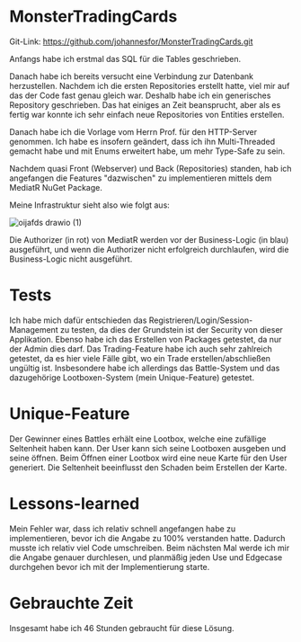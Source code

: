 # MonsterTradingCards

Git-Link:
https://github.com/johannesfor/MonsterTradingCards.git

Anfangs habe ich erstmal das SQL für die Tables geschrieben.

Danach habe ich bereits versucht eine Verbindung zur Datenbank herzustellen. Nachdem ich die ersten Repositories erstellt hatte, viel mir auf das der Code fast genau gleich war. Deshalb habe ich ein generisches Repository geschrieben. Das hat einiges an Zeit beansprucht, aber als es fertig war konnte ich sehr einfach neue Repositories von Entities erstellen.

Danach habe ich die Vorlage vom Herrn Prof. für den HTTP-Server genommen. Ich habe es insofern geändert, dass ich ihn Multi-Threaded gemacht habe und mit Enums erweitert habe, um mehr Type-Safe zu sein.

Nachdem quasi Front (Webserver) und Back (Repositories) standen, hab ich angefangen die Features "dazwischen" zu implementieren mittels dem MediatR NuGet Package.

Meine Infrastruktur sieht also wie folgt aus:

![oijafds drawio (1)](https://github.com/johannesfor/MonsterTradingCards/assets/62501211/3893a5f9-ba69-4551-960b-21b19e7a3cd3)


Die Authorizer (in rot) von MediatR werden vor der Business-Logic (in blau) ausgeführt, und wenn die Authorizer nicht erfolgreich durchlaufen, wird die Business-Logic nicht ausgeführt.

# Tests
Ich habe mich dafür entschieden das Registrieren/Login/Session-Management zu testen, da dies der Grundstein ist der Security von dieser Applikation.
Ebenso habe ich das Erstellen von Packages getestet, da nur der Admin dies darf.
Das Trading-Feature habe ich auch sehr zahlreich getestet, da es hier viele Fälle gibt, wo ein Trade erstellen/abschließen ungültig ist.
Insbesondere habe ich allerdings das Battle-System und das dazugehörige Lootboxen-System (mein Unique-Feature) getestet.

# Unique-Feature
Der Gewinner eines Battles erhält eine Lootbox, welche eine zufällige Seltenheit haben kann.
Der User kann sich seine Lootboxen ausgeben und seine öffnen.
Beim Öffnen einer Lootbox wird eine neue Karte für den User generiert. Die Seltenheit beeinflusst den Schaden beim Erstellen der Karte.

# Lessons-learned
Mein Fehler war, dass ich relativ schnell angefangen habe zu implementieren, bevor ich die Angabe zu 100% verstanden hatte. Dadurch musste ich relativ viel Code umschreiben.
Beim nächsten Mal werde ich mir die Angabe genauer durchlesen, und planmäßig jeden Use und Edgecase durchgehen bevor ich mit der Implementierung starte.

# Gebrauchte Zeit
Insgesamt habe ich 46 Stunden gebraucht für diese Lösung.
